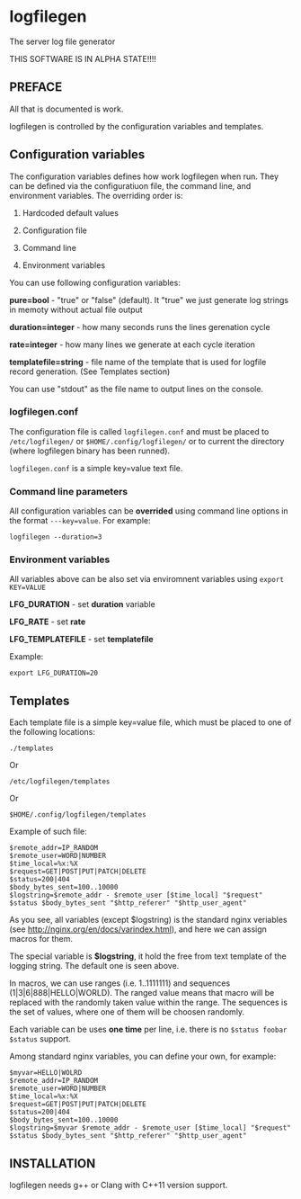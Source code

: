 # logfilegen
The server log file generator

THIS SOFTWARE IS IN ALPHA STATE!!!!

## PREFACE

All that is documented is work.

logfilegen is controlled by the configuration variables and templates.

## Configuration variables

The configuration variables defines how work logfilegen when run. They can be defined via the configuratiuon file, the command line, and environment variables. The overriding order is:

1. Hardcoded default values

2. Configuration file

3. Command line

4. Environment variables


You can use following configuration variables:

**pure=bool** - "true" or "false" (default). It "true" we just generate log strings in memoty without actual file output

**duration=integer** - how many seconds runs the lines gerenation cycle

**rate=integer** - how many lines we generate at each cycle iteration

**templatefile=string** - file name of the template that is used for logfile record generation. (See Templates section)

You can use "stdout" as the file name to output lines on the console.





### logfilegen.conf

The configuration file is called ```logfilegen.conf``` and must be placed to ```/etc/logfilegen/``` or ```$HOME/.config/logfilegen/``` or to current the directory (where logfilegen binary has been runned).

```logfilegen.conf``` is a simple key=value text file.





### Command line parameters

All configuration variables can be **overrided** using command line options in the format ```---key=value```. For example:

```console
logfilegen --duration=3
```



### Environment variables

All variables above can be also set via enviromnent variables using ```export KEY=VALUE```

**LFG_DURATION** - set **duration** variable

**LFG_RATE** - set **rate**

**LFG_TEMPLATEFILE** - set **templatefile**

Example:

```export LFG_DURATION=20```


## Templates


Each template file is a simple key=value file, which must be placed to one of the following locations:

```
./templates
```

Or


```/etc/logfilegen/templates```


Or


```$HOME/.config/logfilegen/templates```


Example of such file:

```
$remote_addr=IP_RANDOM
$remote_user=WORD|NUMBER
$time_local=%x:%X
$request=GET|POST|PUT|PATCH|DELETE
$status=200|404
$body_bytes_sent=100..10000
$logstring=$remote_addr - $remote_user [$time_local] "$request" $status $body_bytes_sent "$http_referer" "$http_user_agent"
```

As you see, all variables (except $logstring) is the standard nginx veriables (see http://nginx.org/en/docs/varindex.html), and here we can assign macros for them.

The special variable is **$logstring**, it hold the free from text template of the logging string. The default one is seen above.

In macros, we can use ranges (i.e. 1..1111111) and sequences (1|3|6|888|HELLO|WORLD). The ranged value means that macro will be replaced with the randomly taken value within the range. The sequences is the set of values, where one of them will be choosen randomly.

Each variable can be uses **one time** per line, i.e. there is no ```$status foobar $status``` support.

Among standard nginx variables, you can define your own, for example:

```
$myvar=HELLO|WOLRD
$remote_addr=IP_RANDOM
$remote_user=WORD|NUMBER
$time_local=%x:%X
$request=GET|POST|PUT|PATCH|DELETE
$status=200|404
$body_bytes_sent=100..10000
$logstring=$myvar $remote_addr - $remote_user [$time_local] "$request" $status $body_bytes_sent "$http_referer" "$http_user_agent"
```



## INSTALLATION

logfilegen needs g++ or Clang with C++11 version support.

